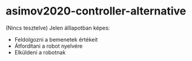 # asimov2020-controller-alternative

(Nincs tesztelve)
Jelen álllapotban képes:
- Feldolgozni a bemenetek értékeit
- Átfordítani a robot nyelvére
- Elküldeni a robotnak
